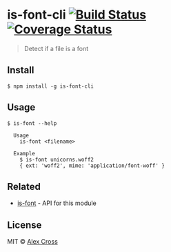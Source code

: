 # is-font-cli [![Build Status](https://travis-ci.org/awcross/is-font-cli.svg?branch=master)](https://travis-ci.org/awcross/is-font-cli) [![Coverage Status](https://coveralls.io/repos/github/awcross/is-font-cli/badge.svg?branch=master)](https://coveralls.io/github/awcross/is-font-cli?branch=master)

> Detect if a file is a font


## Install

```
$ npm install -g is-font-cli
```


## Usage

```
$ is-font --help

  Usage
    is-font <filename>

  Example
    $ is-font unicorns.woff2
    { ext: 'woff2', mime: 'application/font-woff' }
```


## Related

- [is-font](https://github.com/awcross/is-font) - API for this module

## License

MIT © [Alex Cross](http://alexcross.io)
